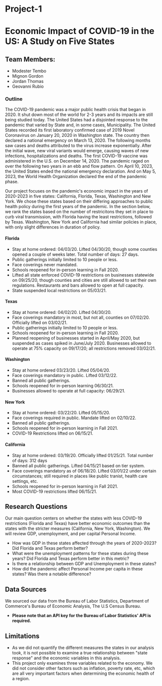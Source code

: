 # Project-1

# Economic Impact of COVID-19 in the US: A Study on Five States

## Team Members:
- Modester Tembo
- Mignon Gordon
- Jordan Thomas
- Geovanni Rubio

### Outline
The COVID-19 pandemic was a major public health crisis that began in 2020. It shut down most of the world for 2-3 years and its impacts are still being studied today. The United States had a disjointed response to the pandemic that varied by State and, in some cases, Municipality. The United States recorded its first laboratory confirmed case of 2019 Novel Coronavirus on January 20, 2020 in Washington state. The country then declared a national emergency on March 13, 2020. The following months saw cases and deaths attributed to the virus increase exponentially. After the initial wave, new viral variants would emerge, causing waves of new infections, hospitalizations and deaths. The first COVID-19 vaccine was administered in the U.S. on December 14, 2020. The pandemic raged on over the following two years in an ebb and flow pattern. On April 10, 2023, the United States ended the national emergency declaration. And on May 5, 2023, the World Health Organization declared the end of the pandemic phase.

Our project focuses on the pandemic's economic impact in the years of 2020-2023 in five states: California, Florida, Texas, Washington and New York. We chose these states based on their differing approaches to public health policy during the first years of the pandemic. In the section below, we rank the states based on the number of restricitons they set in place to curb viral transmission, with Florida having the least restrictions, followed by Texas. Washington, New York and California had similar policies in place, with only slight differences in duration of policy.



#### Florida
  - Stay at home ordered: 04/03/20. Lifted 04/30/20, though some counties opened a couple of weeks later. Total number of days: 27 days.
  - Public gatherings initially limited to 10 people or less.
  - Face coverings never mandated.
  - Schools reopened for in-person learning in Fall 2020.
  - Lifted all state enforced COVID-19 restrictions on businesses statewide on 09/25/20, though counties and cities are still allowed to set their own regulations. Restaurants and bars allowed to open at full capacity.
  - State suspended local restrictions on 05/03/21.

#### Texas
  - Stay at home ordered: 04/02/20. Lifted 04/30/20.
  - Face coverings mandatory in most, but not all, counties on 07/02/20. Officially lifted on 03/02/21.
  - Public gatherings initially limited to 10 people or less.
  - Schools reopened for in-person learning in Fall 2020.
  - Planned reopening of businesses started in April/May 2020, but suspended as cases spiked in June/July 2020. Businesses allowed to operate at 75% capacity on 09/17/20; all restrictions removed 03/02/21.
  
#### Washington
  - Stay at home ordered 03/23/20. Lifted 05/04/20.
  - Face coverings mandatory in public. Lifted 03/12/22.
  - Banned all public gatherings.
  - Schools reopened for in-person learning 06/30/21.
  - Businesses allowed to operate at full capacity: 06/29/21.


#### New York
  - Stay at home ordered: 03/22/20. Lifted 05/15/20.
  - Face coverings required in public. Mandate lifted on 02/10/22.
  - Banned all public gatherings.
  - Schools reopened for in-person learning in Fall 2021.
  - COVID-19 Restrictions lifted on 06/15/21.


#### California
  - Stay at home ordered: 03/19/20. Officially lifted 01/25/21. Total number of days: 312 days
  - Banned all public gatherings. Lifted 04/15/21 based on tier system.
  - Face coverings mandatory as of 06/18/20. Lifted 03/01/22 under certain circumstances; still required in places like public tranist, health care settings, etc.
  - Schools reopened for in-person learning in Fall 2021.
  - Most COVID-19 restrictions lifted 06/15/21.


## Research Questions

Our main question centers on whether the states with less COVID-19 restrictions (Florida and Texas) have better economic outcomes than the states with the stricter measures (California, New York, Washington). We will review GDP, unemployment, and per capital Personal Income.
  - How was GDP in these states affected through the years of 2020-2023? Did Florida and Texas perform better?
  - What were the unemployment patterns for these states during these years? Did Florida and Texas perform better in this metric?
  - Is there a relationship between GDP and Unemployment in these states?
  - How did the pandemic affect Personal Income per capita in these states? Was there a notable difference?

## Data Sources
We sourced our data from the Bureau of Labor Statistics, Department of Commerce's Bureau of Economic Analysis, The U.S Census Bureau.
- **Please note that an API key for the Bureau of Labor Statistics' API is required.**

## Limitations
- As we did not quantify the different measures the states in our analysis took, it is not possible to examine a true relationship between "state response" and the economic variables in this analysis.
- This project only examines three variables related to the economy. We did not consider other factors such as inflation, poverty rate, etc, which are all very important factors when determining the economic health of a region.

